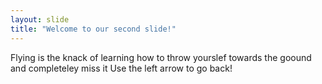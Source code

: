 ```yaml
---
layout: slide
title: "Welcome to our second slide!"
---
```

Flying is the knack of learning how to throw yourslef towards the goound and completeley miss it
Use the left arrow to go back!
